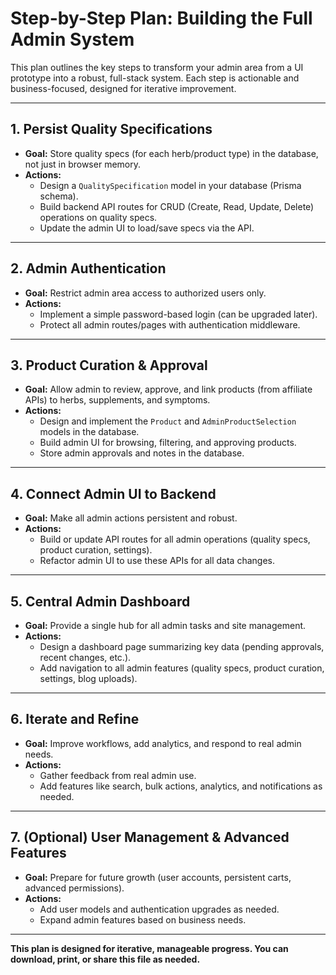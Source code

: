 # Step-by-Step Plan: Building the Full Admin System

This plan outlines the key steps to transform your admin area from a UI prototype into a robust, full-stack system. Each step is actionable and business-focused, designed for iterative improvement.

---

## 1. **Persist Quality Specifications**
- **Goal:** Store quality specs (for each herb/product type) in the database, not just in browser memory.
- **Actions:**
  - Design a `QualitySpecification` model in your database (Prisma schema).
  - Build backend API routes for CRUD (Create, Read, Update, Delete) operations on quality specs.
  - Update the admin UI to load/save specs via the API.

---

## 2. **Admin Authentication**
- **Goal:** Restrict admin area access to authorized users only.
- **Actions:**
  - Implement a simple password-based login (can be upgraded later).
  - Protect all admin routes/pages with authentication middleware.

---

## 3. **Product Curation & Approval**
- **Goal:** Allow admin to review, approve, and link products (from affiliate APIs) to herbs, supplements, and symptoms.
- **Actions:**
  - Design and implement the `Product` and `AdminProductSelection` models in the database.
  - Build admin UI for browsing, filtering, and approving products.
  - Store admin approvals and notes in the database.

---

## 4. **Connect Admin UI to Backend**
- **Goal:** Make all admin actions persistent and robust.
- **Actions:**
  - Build or update API routes for all admin operations (quality specs, product curation, settings).
  - Refactor admin UI to use these APIs for all data changes.

---

## 5. **Central Admin Dashboard**
- **Goal:** Provide a single hub for all admin tasks and site management.
- **Actions:**
  - Design a dashboard page summarizing key data (pending approvals, recent changes, etc.).
  - Add navigation to all admin features (quality specs, product curation, settings, blog uploads).

---

## 6. **Iterate and Refine**
- **Goal:** Improve workflows, add analytics, and respond to real admin needs.
- **Actions:**
  - Gather feedback from real admin use.
  - Add features like search, bulk actions, analytics, and notifications as needed.

---

## 7. **(Optional) User Management & Advanced Features**
- **Goal:** Prepare for future growth (user accounts, persistent carts, advanced permissions).
- **Actions:**
  - Add user models and authentication upgrades as needed.
  - Expand admin features based on business needs.

---

**This plan is designed for iterative, manageable progress. You can download, print, or share this file as needed.** 